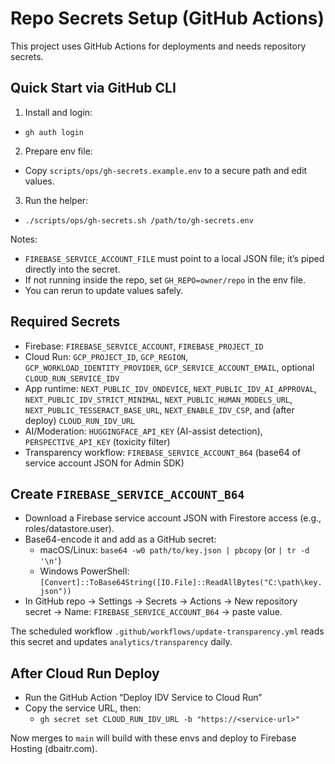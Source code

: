 # Repo Secrets Setup (GitHub Actions)

This project uses GitHub Actions for deployments and needs repository secrets.

## Quick Start via GitHub CLI

1) Install and login:
- `gh auth login`

2) Prepare env file:
- Copy `scripts/ops/gh-secrets.example.env` to a secure path and edit values.

3) Run the helper:
- `./scripts/ops/gh-secrets.sh /path/to/gh-secrets.env`

Notes:
- `FIREBASE_SERVICE_ACCOUNT_FILE` must point to a local JSON file; it’s piped directly into the secret.
- If not running inside the repo, set `GH_REPO=owner/repo` in the env file.
- You can rerun to update values safely.

## Required Secrets

- Firebase: `FIREBASE_SERVICE_ACCOUNT`, `FIREBASE_PROJECT_ID`
- Cloud Run: `GCP_PROJECT_ID`, `GCP_REGION`, `GCP_WORKLOAD_IDENTITY_PROVIDER`, `GCP_SERVICE_ACCOUNT_EMAIL`, optional `CLOUD_RUN_SERVICE_IDV`
- App runtime: `NEXT_PUBLIC_IDV_ONDEVICE`, `NEXT_PUBLIC_IDV_AI_APPROVAL`, `NEXT_PUBLIC_IDV_STRICT_MINIMAL`, `NEXT_PUBLIC_HUMAN_MODELS_URL`, `NEXT_PUBLIC_TESSERACT_BASE_URL`, `NEXT_ENABLE_IDV_CSP`, and (after deploy) `CLOUD_RUN_IDV_URL`
- AI/Moderation: `HUGGINGFACE_API_KEY` (AI-assist detection), `PERSPECTIVE_API_KEY` (toxicity filter)
 - Transparency workflow: `FIREBASE_SERVICE_ACCOUNT_B64` (base64 of service account JSON for Admin SDK)

## Create `FIREBASE_SERVICE_ACCOUNT_B64`

- Download a Firebase service account JSON with Firestore access (e.g., roles/datastore.user).
- Base64-encode it and add as a GitHub secret:
  - macOS/Linux: `base64 -w0 path/to/key.json | pbcopy` (or `| tr -d '\n'`)
  - Windows PowerShell: `[Convert]::ToBase64String([IO.File]::ReadAllBytes("C:\path\key.json"))`
- In GitHub repo → Settings → Secrets → Actions → New repository secret → Name: `FIREBASE_SERVICE_ACCOUNT_B64` → paste value.

The scheduled workflow `.github/workflows/update-transparency.yml` reads this secret and updates `analytics/transparency` daily.

## After Cloud Run Deploy

- Run the GitHub Action “Deploy IDV Service to Cloud Run”
- Copy the service URL, then:
  - `gh secret set CLOUD_RUN_IDV_URL -b "https://<service-url>"`

Now merges to `main` will build with these envs and deploy to Firebase Hosting (dbaitr.com).
